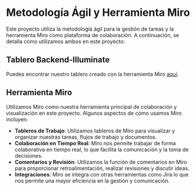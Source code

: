 # Metodología Ágil y Herramienta Miro
Este proyecto utiliza la metodología ágil para la gestión de tareas y la herramienta Miro como plataforma de colaboración. A continuación, se detalla cómo utilizamos ambos en este proyecto:

## Tablero  Backend-Illuminate
Puedes encontrar nuestro tablero creado con la herramienta Miro [aquí](https://miro.com/app/board/uXjVMCiY-VY=/?share_link_id=41671110684).

## Herramienta Miro
Utilizamos Miro como nuestra herramienta principal de colaboración y visualización en este proyecto. Algunos aspectos de cómo usamos Miro incluyen:

- **Tableros de Trabajo**: Utilizamos tableros de Miro para visualizar y organizar nuestras tareas, flujos de trabajo y documentos.
- **Colaboración en Tiempo Real**: Miro nos permite trabajar de forma colaborativa en tiempo real, lo que facilita la comunicación y la toma de decisiones.
- **Comentarios y Revisión**: Utilizamos la función de comentarios en Miro para proporcionar retroalimentación, realizar revisiones y discutir ideas.
- **Integraciones**: Miro se integra con otras herramientas como Jira lo que nos permite una mayor eficiencia en la gestión y comunicación.

